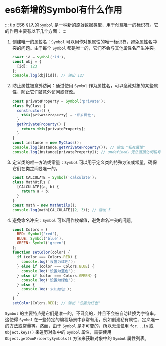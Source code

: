 # es6新增的Symbol有什么作用
::: tip 
ES6 引入的 `Symbol` 是一种新的原始数据类型，用于创建唯一的标识符。它的作用主要有以下几个方面：
:::

1. 创建唯一的属性名：`Symbol` 可以用作对象属性的唯一标识符，避免属性名冲突的问题。由于每个 `Symbol` 都是唯一的，它们不会与其他属性名产生冲突。

   ```javascript
   const id = Symbol('id');
   const obj = {
     [id]: 123
   };
   console.log(obj[id]); // 输出 123
   ```

2. 防止属性被意外访问：通过使用 `Symbol` 作为属性名，可以隐藏对象的某些属性，防止它们被意外访问或修改。

   ```javascript
   const privateProperty = Symbol('private');
   class MyClass {
     constructor() {
       this[privateProperty] = '私有属性';
     }
     getPrivateProperty() {
       return this[privateProperty];
     }
   }
   const instance = new MyClass();
   console.log(instance.getPrivateProperty()); // 输出 "私有属性"
   console.log(instance[privateProperty]); // undefined，无法直接访问私有属性
   ```

3. 定义类的唯一方法或常量：`Symbol` 可以用于定义类的特殊方法或常量，确保它们在类之间是唯一的。

   ```javascript
   const CALCULATE = Symbol('calculate');
   class MathUtils {
     [CALCULATE](a, b) {
       return a + b;
     }
   }
   const math = new MathUtils();
   console.log(math[CALCULATE](2, 3)); // 输出 5
   ```

4. 避免命名冲突：`Symbol` 可以用作枚举值，避免命名冲突的问题。

   ```javascript
   const Colors = {
     RED: Symbol('red'),
     BLUE: Symbol('blue'),
     GREEN: Symbol('green')
   };
   function setColor(color) {
     if (color === Colors.RED) {
       console.log('设置为红色');
     } else if (color === Colors.BLUE) {
       console.log('设置为蓝色');
     } else if (color === Colors.GREEN) {
       console.log('设置为绿色');
     } else {
       console.log('未知颜色');
     }
   }
   setColor(Colors.RED); // 输出 "设置为红色"
   ```

`Symbol` 的主要特点是它们是唯一的，不可变的，并且不会被自动转换为字符串。这使得 `Symbol` 在一些特定的编程场景中非常有用，例如创建私有属性、定义唯一的方法或常量等。然而，由于 `Symbol` 是不可变的，所以无法使用 `for...in` 或 `Object.keys()` 来遍历对象中的 `Symbol` 属性，需要使用 `Object.getOwnPropertySymbols()` 方法来获取对象中的 `Symbol` 属性列表。